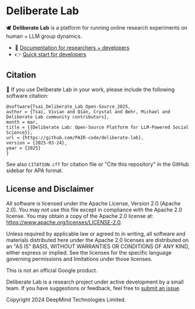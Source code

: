 # Deliberate Lab

🕊️ **Deliberate Lab** is a platform for running online research experiments
on human + LLM group dynamics.

- 🔎 [Documentation for researchers + developers](https://pair-code.github.io/deliberate-lab/)
- 👉 [Quick start for developers](https://pair-code.github.io/deliberate-lab/developers/run-locally)

## Citation

📝 If you use Deliberate Lab in your work, please include the following software citation:

```
@software{Tsai_Deliberate_Lab_Open-Source_2025,
author = {Tsai, Vivian and Qian, Crystal and Behr, Michael and Deliberate Lab community contributors},
month = mar,
title = {{Deliberate Lab: Open-Source Platform for LLM-Powered Social Science}},
url = {https://github.com/PAIR-code/deliberate-lab},
version = {2025-03-24},
year = {2025}
}
```

See also `CITATION.cff` for citation file or "Cite this repository" in the GitHub sidebar for APA format.

## License and Disclaimer

All software is licensed under the Apache License, Version 2.0 (Apache 2.0).
You may not use this file except in compliance with the Apache 2.0 license.
You may obtain a copy of the Apache 2.0 license at:
https://www.apache.org/licenses/LICENSE-2.0.

Unless required by applicable law or agreed to in writing, all software and
materials distributed here under the Apache 2.0 licenses are distributed on an
"AS IS" BASIS, WITHOUT WARRANTIES OR CONDITIONS OF ANY KIND, either express or
implied. See the licenses for the specific language governing permissions and
limitations under those licenses.

This is not an official Google product.

Deliberate Lab is a research project under active development by a small
team. If you have suggestions or feedback, feel free to
[submit an issue](https://github.com/pair-code/deliberate-lab/issues).

Copyright 2024 DeepMind Technologies Limited.
